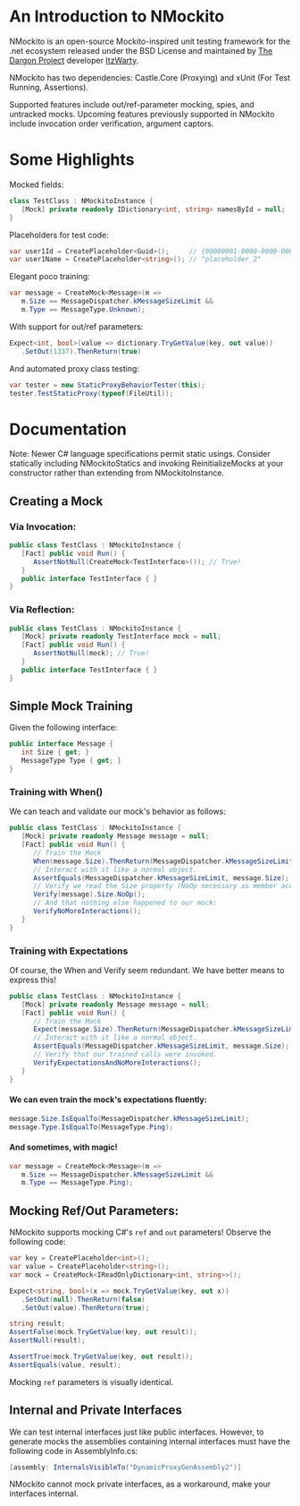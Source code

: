 # An Introduction to NMockito

NMockito is an open-source Mockito-inspired unit testing framework for the .net ecosystem released under the BSD License and maintained by [The Dargon Project](https://www.github.com/the-dargon-project) developer [ItzWarty](https://www.twitter.com/ItzWarty).

NMockito has two dependencies: Castle.Core (Proxying) and xUnit (For Test Running, Assertions). 

Supported features include out/ref-parameter mocking, spies, and untracked mocks. Upcoming features previously supported in NMockito include invocation order verification, argument captors.

# Some Highlights
Mocked fields:
```csharp
class TestClass : NMockitoInstance {
   [Mock] private readonly IDictionary<int, string> namesById = null;
}
```
Placeholders for test code:
```csharp
var user1Id = CreatePlaceholder<Guid>();     // {00000001-0000-0000-0000-000000000000}
var user1Name = CreatePlaceholder<string>(); // "placeholder_2"
```
Elegant poco training:
```csharp
var message = CreateMock<Message>(m =>
   m.Size == MessageDispatcher.kMessageSizeLimit &&
   m.Type == MessageType.Unknown);
```
With support for out/ref parameters:
```csharp
Expect<int, bool>(value => dictionary.TryGetValue(key, out value))
   .SetOut(1337).ThenReturn(true)
```
And automated proxy class testing:
```csharp
var tester = new StaticProxyBehaviorTester(this);
tester.TestStaticProxy(typeof(FileUtil));
```

# Documentation
Note: Newer C# language specifications permit static usings. Consider statically including NMockitoStatics and invoking ReinitializeMocks at your constructor rather than extending from NMockitoInstance.
## Creating a Mock
### Via Invocation:
```csharp
public class TestClass : NMockitoInstance {
   [Fact] public void Run() {
      AssertNotNull(CreateMock<TestInterface>()); // True!
   }
   public interface TestInterface { }
}
```
### Via Reflection:
```csharp
public class TestClass : NMockitoInstance {
   [Mock] private readonly TestInterface mock = null;
   [Fact] public void Run() {
      AssertNotNull(mock); // True!
   }
   public interface TestInterface { }
}
```
## Simple Mock Training
Given the following interface:
```csharp
public interface Message {
   int Size { get; }
   MessageType Type { get; } 
}
```

### Training with When()
We can teach and validate our mock's behavior as follows:
```csharp
public class TestClass : NMockitoInstance {
   [Mock] private readonly Message message = null;
   [Fact] public void Run() {
      // Train the Mock
      When(message.Size).ThenReturn(MessageDispatcher.kMessageSizeLimit);
      // Interact with it like a normal object.
      AssertEquals(MessageDispatcher.kMessageSizeLimit, message.Size);
      // Verify we read the Size property (NoOp necessary as member accesses aren't statements)
      Verify(message).Size.NoOp();
      // And that nothing else happened to our mock:
      VerifyNoMoreInteractions();
   }
}
```
### Training with Expectations
Of course, the When and Verify seem redundant. We have better means to express this!
```csharp
public class TestClass : NMockitoInstance {
   [Mock] private readonly Message message = null;
   [Fact] public void Run() {
      // Train the Mock
      Expect(message.Size).ThenReturn(MessageDispatcher.kMessageSizeLimit);
      // Interact with it like a normal object.
      AssertEquals(MessageDispatcher.kMessageSizeLimit, message.Size);
      // Verify that our trained calls were invoked.
      VerifyExpectationsAndNoMoreInteractions();
   }
}
```
#### We can even train the mock's expectations fluently:
```csharp
message.Size.IsEqualTo(MessageDispatcher.kMessageSizeLimit);
message.Type.IsEqualTo(MessageType.Ping);
```
#### And sometimes, with magic!
```csharp
var message = CreateMock<Message>(m =>
   m.Size == MessageDispatcher.kMessageSizeLimit &&
   m.Type == MessageType.Ping);
```

## Mocking Ref/Out Parameters:
NMockito supports mocking C#'s `ref` and `out` parameters! Observe the following code:
```csharp
var key = CreatePlaceholder<int>();
var value = CreatePlaceholder<string>();
var mock = CreateMock<IReadOnlyDictionary<int, string>>();

Expect<string, bool>(x => mock.TryGetValue(key, out x))
   .SetOut(null).ThenReturn(false)
   .SetOut(value).ThenReturn(true);

string result;
AssertFalse(mock.TryGetValue(key, out result));
AssertNull(result);

AssertTrue(mock.TryGetValue(key, out result));
AssertEquals(value, result);
```
Mocking `ref` parameters is visually identical.

## Internal and Private Interfaces
We can test internal interfaces just like public interfaces. However, to generate mocks the assemblies containing internal interfaces must have the following code in AssemblyInfo.cs:

```csharp
[assembly: InternalsVisibleTo("DynamicProxyGenAssembly2")]
```

NMockito cannot mock private interfaces, as a workaround, make your interfaces internal.
